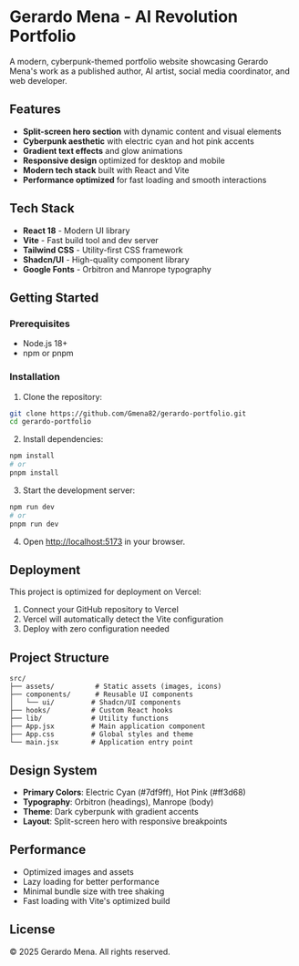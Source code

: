 # Gerardo Mena - AI Revolution Portfolio

A modern, cyberpunk-themed portfolio website showcasing Gerardo Mena's work as a published author, AI artist, social media coordinator, and web developer.

## Features

- **Split-screen hero section** with dynamic content and visual elements
- **Cyberpunk aesthetic** with electric cyan and hot pink accents
- **Gradient text effects** and glow animations
- **Responsive design** optimized for desktop and mobile
- **Modern tech stack** built with React and Vite
- **Performance optimized** for fast loading and smooth interactions

## Tech Stack

- **React 18** - Modern UI library
- **Vite** - Fast build tool and dev server
- **Tailwind CSS** - Utility-first CSS framework
- **Shadcn/UI** - High-quality component library
- **Google Fonts** - Orbitron and Manrope typography

## Getting Started

### Prerequisites

- Node.js 18+ 
- npm or pnpm

### Installation

1. Clone the repository:
```bash
git clone https://github.com/Gmena82/gerardo-portfolio.git
cd gerardo-portfolio
```

2. Install dependencies:
```bash
npm install
# or
pnpm install
```

3. Start the development server:
```bash
npm run dev
# or
pnpm run dev
```

4. Open [http://localhost:5173](http://localhost:5173) in your browser.

## Deployment

This project is optimized for deployment on Vercel:

1. Connect your GitHub repository to Vercel
2. Vercel will automatically detect the Vite configuration
3. Deploy with zero configuration needed

## Project Structure

```
src/
├── assets/          # Static assets (images, icons)
├── components/      # Reusable UI components
│   └── ui/         # Shadcn/UI components
├── hooks/          # Custom React hooks
├── lib/            # Utility functions
├── App.jsx         # Main application component
├── App.css         # Global styles and theme
└── main.jsx        # Application entry point
```

## Design System

- **Primary Colors**: Electric Cyan (#7df9ff), Hot Pink (#ff3d68)
- **Typography**: Orbitron (headings), Manrope (body)
- **Theme**: Dark cyberpunk with gradient accents
- **Layout**: Split-screen hero with responsive breakpoints

## Performance

- Optimized images and assets
- Lazy loading for better performance
- Minimal bundle size with tree shaking
- Fast loading with Vite's optimized build

## License

© 2025 Gerardo Mena. All rights reserved.

